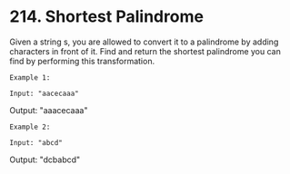 # 214. Shortest Palindrome

Given a string s, you are allowed to convert it to a palindrome by adding
        characters in front of it. Find and return the shortest palindrome you can find by
        performing this transformation.

    Example 1:

    Input: "aacecaaa"
Output: "aaacecaaa"

    Example 2:

    Input: "abcd"
Output: "dcbabcd"